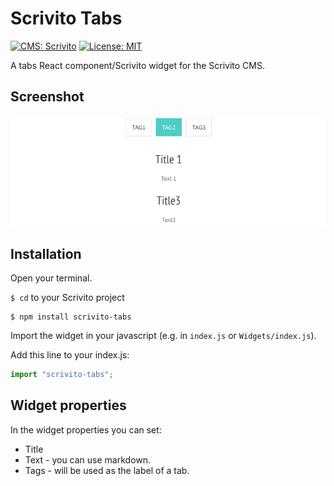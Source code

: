 # Scrivito Tabs
[![CMS: Scrivito](https://img.shields.io/badge/CMS-Scrivito-brightgreen.svg)](https://scrivito.com) [![License: MIT](https://img.shields.io/badge/License-MIT-blue.svg)](https://opensource.org/licenses/MIT)

A tabs React component/Scrivito widget for the Scrivito CMS.

## Screenshot

![Screenshot](https://raw.githubusercontent.com/mdwp/scrivito-tabs/master/tabs-screenshot.png)

## Installation

Open your terminal.

`$ cd` to your Scrivito project

```shell
$ npm install scrivito-tabs
```

Import the widget in your javascript (e.g. in `index.js` or `Widgets/index.js`).

Add this line to your index.js:

```js
import "scrivito-tabs";
```

## Widget properties

In the widget properties you can set:
- Title
- Text - you can use markdown.
- Tags - will be used as the label of a tab.